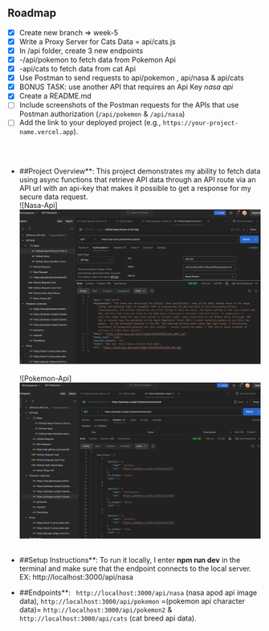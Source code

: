 ## Roadmap

- [x] Create new branch => week-5
- [x] Write a Proxy Server for Cats Data = api/cats.js
- [x] In /api folder, create 3 new endpoints
- [x] -/api/pokemon to fetch data from Pokemon Api
- [x] -api/cats to fetch data from cat Api
- [x] Use Postman to send requests to api/pokemon , api/nasa & api/cats
- [x] BONUS TASK: use another API that requires an Api Key *nasa api*
- [x] Create a README.md
- [ ] Include screenshots of the Postman requests for the APIs that use Postman authorization  (`/api/pokemon` & `/api/nasa`)
- [ ] Add the link to your deployed project (e.g., `https://your-project-name.vercel.app`).

<br>
<br>

- ##Project Overview**: This project demonstrates my ability to fetch data using async functions that retrieve API data through an API route via an API url with an api-key that makes it possible to get a response for my secure data request.<br />
![Nasa-Api]<img src="imgs/nasa-api.jpg"><br /><br />
![Pokemon-Api]<img src="imgs/pokemon-api.jpg"><br /><br />

- ##Setup Instructions**: To run it locally, I enter **npm run dev** in the terminal and make sure that the endpoint connects to the local server. EX: http://localhost:3000/api/nasa<br />

- ##Endpoints**: ` http://localhost:3000/api/nasa` (nasa apod api image data), `http://localhost:3000/api/pokemon` =(pokemon api character data)= `http://localhost:3000/api/pokemon2` & `http://localhost:3000/api/cats` (cat breed api data).<br />

